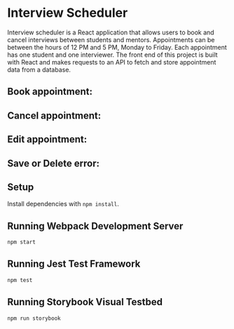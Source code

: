 # Interview Scheduler

Interview scheduler is a React application that allows users to book and cancel interviews between students and mentors. Appointments can be between the hours of 12 PM and 5 PM, Monday to Friday. Each appointment has one student and one interviewer. The front end of this project is built with React and makes requests to an API to fetch and store appointment data from a database.

## Book appointment: 


## Cancel appointment: 


## Edit appointment: 



## Save or Delete error: 





## Setup

Install dependencies with `npm install`.

## Running Webpack Development Server

```sh
npm start
```

## Running Jest Test Framework

```sh
npm test
```

## Running Storybook Visual Testbed

```sh
npm run storybook
```
